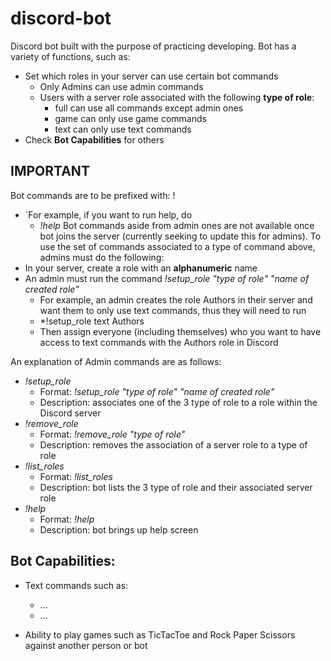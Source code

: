 # discord-bot
Discord bot built with the purpose of practicing developing. Bot has a variety of functions, such as:
-   Set which roles in your server can use certain bot commands
    -   Only Admins can use admin commands
    -   Users with a server role associated with the following **type of role**:
        -   full can use all commands except admin ones
        -   game can only use game commands
        -   text can only use text commands
-   Check **Bot Capabilities** for others

## IMPORTANT
Bot commands are to be prefixed with: !
-   `For example, if you want to run help, do
    -   *!help*
Bot commands aside from admin ones are not available once bot joins the server (currently seeking to update this for admins). To use the set of commands associated to a type of command above, admins must do the following:
-   In your server, create a role with an **alphanumeric** name
-   An admin must run the command *!setup_role "type of role" "name of created role"*
    -   For example, an admin creates the role Authors in their server and want them to only use text commands, thus they will need to run 
    -   *!setup_role text Authors
    -   Then assign everyone (including themselves) who you want to have access to text commands with the Authors role in Discord

An explanation of Admin commands are as follows:
-   *!setup_role*
    -   Format: *!setup_role "type of role" "name of created role"*
    -   Description: associates one of the 3 type of role to a role within the Discord server
-   *!remove_role*
    -   Format: *!remove_role "type of role"*
    -   Description: removes the association of a server role to a type of role  
-   *!list_roles*
    -   Format: *!list_roles*
    -   Description: bot lists the 3 type of role and their associated server role
-   *!help*
    -   Format: *!help*
    -   Description: bot brings up help screen

## Bot Capabilities:
-   Text commands such as:
    -   ...
    -   ...

-   Ability to play games such as TicTacToe and Rock Paper Scissors against another person or bot

